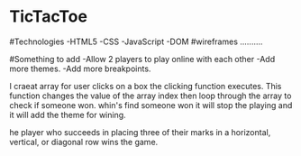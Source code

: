 # TicTacToe
#Technologies
-HTML5
-CSS
-JavaScript
-DOM
#wireframes 
..........

#Something to add
-Allow 2 players to play online with each other 
-Add more themes.
-Add more breakpoints.

I craeat array for user clicks on a box the clicking function executes. 
This function changes the value of the  array index then loop through the array to check if someone won. whin's find someone won it will stop the playing and it will add the theme for wining.


he player who succeeds in placing three of their marks in a horizontal, vertical, or diagonal row wins the game.